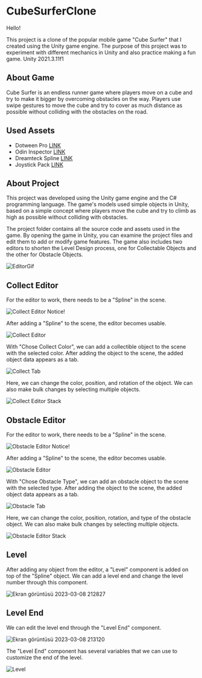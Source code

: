# CubeSurferClone
 
Hello!

This project is a clone of the popular mobile game "Cube Surfer" that I created using the Unity game engine. The purpose of this project was to experiment with different mechanics in Unity and also practice making a fun game.
Unity 2021.3.11f1

## About Game
Cube Surfer is an endless runner game where players move on a cube and try to make it bigger by overcoming obstacles on the way. Players use swipe gestures to move the cube and try to cover as much distance as possible without colliding with the obstacles on the road.

## Used Assets
- Dotween Pro [LINK](https://assetstore.unity.com/packages/tools/visual-scripting/dotween-pro-32416)
- Odin Inspector [LINK](https://assetstore.unity.com/packages/tools/utilities/odin-inspector-and-serializer-89041)
- Dreamteck Spline [LINK](https://assetstore.unity.com/packages/tools/utilities/dreamteck-splines-61926)
- Joystick Pack [LINK](https://assetstore.unity.com/packages/tools/input-management/joystick-pack-107631)

## About Project
This project was developed using the Unity game engine and the C# programming language. The game's models used simple objects in Unity, based on a simple concept where players move the cube and try to climb as high as possible without colliding with obstacles.

The project folder contains all the source code and assets used in the game. By opening the game in Unity, you can examine the project files and edit them to add or modify game features. The game also includes two editors to shorten the Level Design process, one for Collectable Objects and the other for Obstacle Objects.

![EditorGif](https://user-images.githubusercontent.com/76155610/223783092-4f793f8d-1083-459b-86eb-d02fe1d5ddb4.gif)

## Collect Editor
For the editor to work, there needs to be a "Spline" in the scene.

![Collect Editor Notice!](https://user-images.githubusercontent.com/76155610/223788465-1de41cc8-6f97-4e5f-b218-c90cf9516c5f.png)

After adding a "Spline" to the scene, the editor becomes usable.

![Collect Editor](https://user-images.githubusercontent.com/76155610/223789167-e442ae06-4e1d-49c9-9eca-8b7fa6af6d9a.png)

With "Chose Collect Color", we can add a collectible object to the scene with the selected color. After adding the object to the scene, the added object data appears as a tab.

![Collect Tab](https://user-images.githubusercontent.com/76155610/223792791-9714f27d-9002-41fd-9645-5e0ee9eb233a.png)

Here, we can change the color, position, and rotation of the object. We can also make bulk changes by selecting multiple objects.

![Collect Editor Stack](https://user-images.githubusercontent.com/76155610/223793316-baab11db-9ac4-440e-8a15-577d3e97f0a2.png)

## Obstacle Editor
For the editor to work, there needs to be a "Spline" in the scene.

![Obstacle Editor Notice!](https://user-images.githubusercontent.com/76155610/223794073-8da9e2da-31b8-483b-a510-119ea496b9ec.png)

After adding a "Spline" to the scene, the editor becomes usable.

![Obstacle Editor](https://user-images.githubusercontent.com/76155610/223794210-de6b108a-41c5-4d8b-ac32-cc56cdd42e1c.png)

With "Chose Obstacle Type", we can add an obstacle object to the scene with the selected type. After adding the object to the scene, the added object data appears as a tab.

![Obstacle Tab](https://user-images.githubusercontent.com/76155610/223796097-f88d7859-aa60-4bfb-a98a-9de02b9b4e79.png)

Here, we can change the color, position, rotation, and type of the obstacle object. We can also make bulk changes by selecting multiple objects.

![Obstacle Editor Stack](https://user-images.githubusercontent.com/76155610/223796966-b25c0b22-767e-44d2-80d3-cd8f00d5f53d.png)

## Level

After adding any object from the editor, a "Level" component is added on top of the "Spline" object. We can add a level end and change the level number through this component.

![Ekran görüntüsü 2023-03-08 212827](https://user-images.githubusercontent.com/76155610/223802907-3885e6ae-e64d-4ba0-9d5e-1cde1b983c77.png)

## Level End

We can edit the level end through the "Level End" component.

![Ekran görüntüsü 2023-03-08 213120](https://user-images.githubusercontent.com/76155610/223803608-c3ad4f42-6d73-4bae-bf8e-8e20b6cf51f5.png)

The "Level End" component has several variables that we can use to customize the end of the level.

![Level](https://user-images.githubusercontent.com/76155610/223804748-83843ada-8e4a-4efc-81b6-9b84cd797041.gif)
